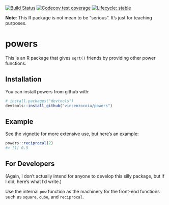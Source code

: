 
<!-- README.md is generated from README.Rmd. Please edit that file -->

<!-- badges: start -->

[![Build
Status](https://travis-ci.org/vincenzocoia/powers.svg?branch=master)](https://travis-ci.org/vincenzocoia/powers)
[![Codecov test
coverage](https://codecov.io/gh/vincenzocoia/powers/branch/master/graph/badge.svg)](https://codecov.io/gh/vincenzocoia/powers?branch=master)
[![Lifecycle:
stable](https://img.shields.io/badge/lifecycle-stable-brightgreen.svg)](https://www.tidyverse.org/lifecycle/#stable)
<!-- badges: end -->

**Note**: This R package is not mean to be “serious”. It’s just for
teaching purposes.

# powers

This is an R package that gives `sqrt()` friends by providing other
power functions.

## Installation

You can install powers from github with:

``` r
# install.packages("devtools")
devtools::install_github("vincenzocoia/powers")
```

## Example

See the vignette for more extensive use, but here’s an example:

``` r
powers::reciprocal(2)
#> [1] 0.5
```

## For Developers

(Again, I don’t actually intend for anyone to develop this silly
package, but if I did, here’s what I’d write.)

Use the internal `pow` function as the machinery for the front-end
functions such as `square`, `cube`, and `reciprocal`.
